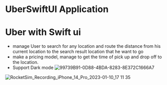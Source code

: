 #                                       UberSwiftUI Application
# Uber with Swift ui 
- manage User to search for any location and route the distance from his current location to the search result location that he want to go 
- make a pricing model, manage to get the time of pick up and drop off to the location.
- Support Dark mode
![99739B91-0D88-4BDA-8283-8E372C1666A7](https://user-images.githubusercontent.com/57367756/211591432-af94c317-0738-4df3-ac0e-c8bbf0cb7df7.JPEG)



![RocketSim_Recording_iPhone_14_Pro_2023-01-10_17 11 35](https://user-images.githubusercontent.com/57367756/211589395-b2667860-a69b-41c7-85db-8b0be6b40a96.gif)
